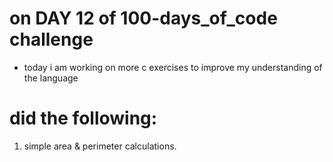 # on DAY 12 of 100-days_of_code challenge

- today i am working on more c exercises to improve my understanding of the language
# did the following:
1. simple area & perimeter calculations.